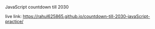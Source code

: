 JavaScript countdown till 2030


live link: https://rahul625865.github.io/countdown-till-2030-javaScript-practice/
